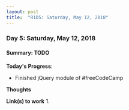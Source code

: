 ```yaml
---
layout: post
title:  "R1D5: Saturday, May 12, 2018"
---
```


### Day 5: Saturday, May 12, 2018
#### Summary: TODO

**Today's Progress**: 

- Finished jQuery module of #freeCodeCamp 


**Thoughts** 



**Link(s) to work**
1. 

